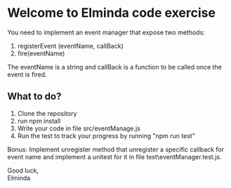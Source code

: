 # Welcome to Elminda code exercise

You need to implement an event manager that expose two methods:
 1. registerEvent (eventName, callBack)
 2. fire(eventName)
 
The eventName is a string and callBack is a function to be called once the event is fired.

## What to do?

1. Clone the repository 
2. run npm install
3. Write your code in file src/eventManage.js
4. Run the test to track your progress by running "npm run test"

Bonus:
Implement unregister method that unregister a specific callback for event name and implement a unitest for it in file test\eventManager.test.js.

Good luck,<br>
Elminda